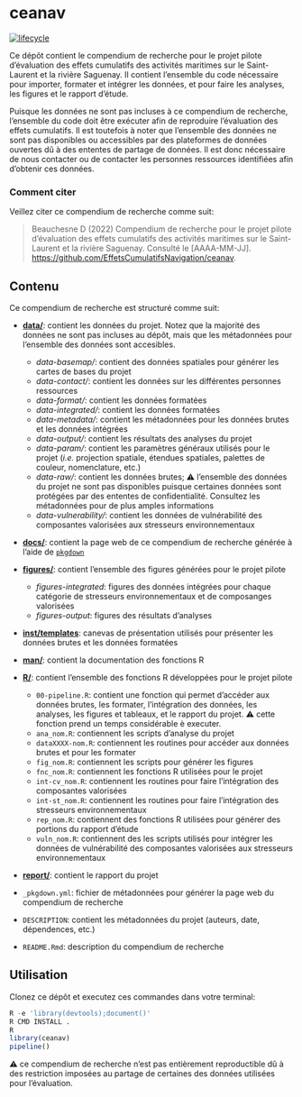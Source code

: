 
<!-- README.md is generated from README.Rmd. Please edit that file -->

# ceanav

[![lifecycle](https://img.shields.io/badge/lifecycle-experimental-orange.svg)](https://www.tidyverse.org/lifecycle/#preliminary)

Ce dépôt contient le compendium de recherche pour le projet pilote
d’évaluation des effets cumulatifs des activités maritimes sur le
Saint-Laurent et la rivière Saguenay. Il contient l’ensemble du code
nécessaire pour importer, formater et intégrer les données, et pour
faire les analyses, les figures et le rapport d’étude.

Puisque les données ne sont pas incluses à ce compendium de recherche,
l’ensemble du code doit être exécuter afin de reproduire l’évaluation
des effets cumulatifs. Il est toutefois à noter que l’ensemble des
données ne sont pas disponibles ou accessibles par des plateformes de
données ouvertes dû à des ententes de partage de données. Il est donc
nécessaire de nous contacter ou de contacter les personnes ressources
identifiées afin d’obtenir ces données.

### Comment citer

Veillez citer ce compendium de recherche comme suit:

> Beauchesne D (2022) Compendium de recherche pour le projet pilote
> d’évaluation des effets cumulatifs des activités maritimes sur le
> Saint-Laurent et la rivière Saguenay. Consulté le \[AAAA-MM-JJ\].
> <https://github.com/EffetsCumulatifsNavigation/ceanav>.

## Contenu

Ce compendium de recherche est structuré comme suit:

-   [**data/**](https://github.com/EffetsCumulatifsNavigation/ceanav/tree/main/data):
    contient les données du projet. Notez que la majorité des données ne
    sont pas incluses au dépôt, mais que les métadonnées pour l’ensemble
    des données sont accesibles.

    -   *data-basemap/*: contient des données spatiales pour générer les
        cartes de bases du projet
    -   *data-contact/*: contient les données sur les différentes
        personnes ressources
    -   *data-format/*: contient les données formatées
    -   *data-integrated/*: contient les données formatées
    -   *data-metadata/*: contient les métadonnées pour les données
        brutes et les données intégrées
    -   *data-output/*: contient les résultats des analyses du projet
    -   *data-param/*: contient les paramètres généraux utilisés pour le
        projet (*i.e.* projection spatiale, étendues spatiales, palettes
        de couleur, nomenclature, etc.)
    -   *data-raw/*: contient les données brutes; :warning: l’ensemble
        des données du projet ne sont pas disponibles puisque certaines
        données sont protégées par des ententes de confidentialité.
        Consultez les métadonnées pour de plus amples informations
    -   *data-vulnerability/*: contient les données de vulnérabilité des
        composantes valorisées aux stresseurs environnementaux

-   [**docs/**](https://github.com/EffetsCumulatifsNavigation/ceanav/tree/main/docs):
    contient la page web de ce compendium de recherche générée à l’aide
    de [`pkgdown`](https://pkgdown.r-lib.org/)

-   [**figures/**](https://github.com/EffetsCumulatifsNavigation/ceanav/tree/main/figures):
    contient l’ensemble des figures générées pour le projet pilote

    -   *figures-integrated*: figures des données intégrées pour chaque
        catégorie de stresseurs environnementaux et de composanges
        valorisées
    -   *figures-output*: figures des résultats d’analyses

-   [**inst/templates**](https://github.com/EffetsCumulatifsNavigation/ceanav/tree/main/inst/templates):
    canevas de présentation utilisés pour présenter les données brutes
    et les données formatées

-   [**man/**](https://github.com/EffetsCumulatifsNavigation/ceanav/tree/main/man):
    contient la documentation des fonctions R

-   [**R/**](https://github.com/EffetsCumulatifsNavigation/ceanav/tree/main/R):
    contient l’ensemble des fonctions R développées pour le projet
    pilote

    -   `00-pipeline.R`: contient une fonction qui permet d’accéder aux
        données brutes, les formater, l’intégration des données, les
        analyses, les figures et tableaux, et le rapport du projet.
        :warning: cette fonction prend un temps considérable è executer.
    -   `ana_nom.R`: contiennent les scripts d’analyse du projet
    -   `dataXXXX-nom.R`: contiennent les routines pour accéder aux
        données brutes et pour les formater
    -   `fig_nom.R`: contiennent les scripts pour générer les figures
    -   `fnc_nom.R`: contiennent les fonctions R utilisées pour le
        projet
    -   `int-cv_nom.R`: contiennent les routines pour faire
        l’intégration des composantes valorisées
    -   `int-st_nom.R`: contiennent les routines pour faire
        l’intégration des stresseurs environnementaux
    -   `rep_nom.R`: contiennent des fonctions R utilisées pour générer
        des portions du rapport d’étude
    -   `vuln_nom.R`: contiennent des les scripts utilisés pour intégrer
        les données de vulnérabilité des composantes valorisées aux
        stresseurs environnementaux

-   [**report/**](https://github.com/EffetsCumulatifsNavigation/ceanav/tree/main/report):
    contient le rapport du projet

-   `_pkgdown.yml`: fichier de métadonnées pour générer la page web du
    compendium de recherche

-   `DESCRIPTION`: contient les métadonnées du projet (auteurs, date,
    dépendences, etc.)

-   `README.Rmd`: description du compendium de recherche

## Utilisation

Clonez ce dépôt et executez ces commandes dans votre terminal:

``` r
R -e 'library(devtools);document()'
R CMD INSTALL .
R
library(ceanav)
pipeline()
```

:warning: ce compendium de recherche n’est pas entièrement reproductible
dû à des restriction imposées au partage de certaines des données
utilisées pour l’évaluation.
